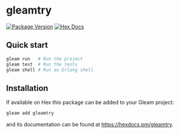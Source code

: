 # gleamtry

[![Package Version](https://img.shields.io/hexpm/v/gleamtry)](https://hex.pm/packages/gleamtry)
[![Hex Docs](https://img.shields.io/badge/hex-docs-ffaff3)](https://hexdocs.pm/gleamtry/)

## Quick start

```sh
gleam run   # Run the project
gleam test  # Run the tests
gleam shell # Run an Erlang shell
```

## Installation

If available on Hex this package can be added to your Gleam project:

```sh
gleam add gleamtry
```

and its documentation can be found at <https://hexdocs.pm/gleamtry>.

